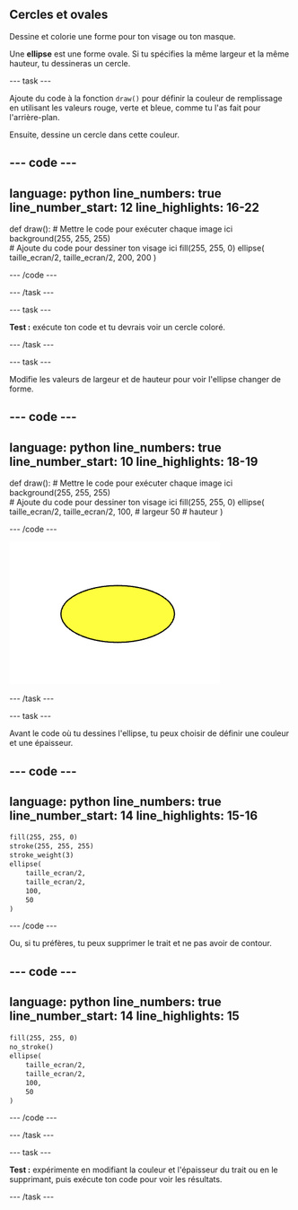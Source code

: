 ## Cercles et ovales

Dessine et colorie une forme pour ton visage ou ton masque.

Une **ellipse** est une forme ovale. Si tu spécifies la même largeur et la même hauteur, tu dessineras un cercle.

--- task ---

Ajoute du code à la fonction `draw()` pour définir la couleur de remplissage en utilisant les valeurs rouge, verte et bleue, comme tu l'as fait pour l'arrière-plan.

Ensuite, dessine un cercle dans cette couleur.

--- code ---
---
language: python
line_numbers: true
line_number_start: 12
line_highlights: 16-22
---

def draw():
    # Mettre le code pour exécuter chaque image ici
    background(255, 255, 255)  
    # Ajoute du code pour dessiner ton visage ici
    fill(255, 255, 0) 
    ellipse(
        taille_ecran/2, 
        taille_ecran/2, 
        200, 
        200
    )  
  
--- /code ---

--- /task ---

--- task ---

**Test :** exécute ton code et tu devrais voir un cercle coloré.

--- /task ---

--- task ---

Modifie les valeurs de largeur et de hauteur pour voir l'ellipse changer de forme.

--- code ---
---
language: python
line_numbers: true
line_number_start: 10
line_highlights: 18-19
---

def draw():
    # Mettre le code pour exécuter chaque image ici
    background(255, 255, 255)  
    # Ajoute du code pour dessiner ton visage ici
    fill(255, 255, 0) 
    ellipse(
        taille_ecran/2, 
        taille_ecran/2, 
        100, # largeur
        50   # hauteur
    )  
  
--- /code ---

![Une ellipse jaune plus large que haute.](images/change_shape.png)

--- /task ---

--- task ---

Avant le code où tu dessines l'ellipse, tu peux choisir de définir une couleur et une épaisseur.


--- code ---
---
language: python
line_numbers: true
line_number_start: 14
line_highlights: 15-16
---
    fill(255, 255, 0) 
    stroke(255, 255, 255)  
    stroke_weight(3)
    ellipse(
        taille_ecran/2, 
        taille_ecran/2, 
        100, 
        50
    )  
    
--- /code ---

Ou, si tu préfères, tu peux supprimer le trait et ne pas avoir de contour.

--- code ---
---
language: python
line_numbers: true
line_number_start: 14
line_highlights: 15
---
    fill(255, 255, 0) 
    no_stroke()
    ellipse(
        taille_ecran/2, 
        taille_ecran/2, 
        100, 
        50
    )  
  
--- /code ---

--- /task ---

--- task ---

**Test :** expérimente en modifiant la couleur et l'épaisseur du trait ou en le supprimant, puis exécute ton code pour voir les résultats.

--- /task ---